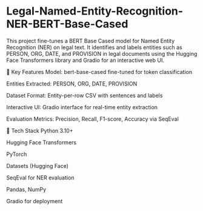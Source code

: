 # Legal-Named-Entity-Recognition-NER-BERT-Base-Cased
This project fine-tunes a BERT Base Cased model for Named Entity Recognition (NER) on legal text. It identifies and labels entities such as PERSON, ORG, DATE, and PROVISION in legal documents using the Hugging Face Transformers library and Gradio for an interactive web UI.

🔹 Key Features
Model: bert-base-cased fine-tuned for token classification

Entities Extracted: PERSON, ORG, DATE, PROVISION

Dataset Format: Entity-per-row CSV with sentences and labels

Interactive UI: Gradio interface for real-time entity extraction

Evaluation Metrics: Precision, Recall, F1-score, Accuracy via SeqEval

🔹 Tech Stack
Python 3.10+

Hugging Face Transformers

PyTorch

Datasets (Hugging Face)

SeqEval for NER evaluation

Pandas, NumPy

Gradio for deployment
